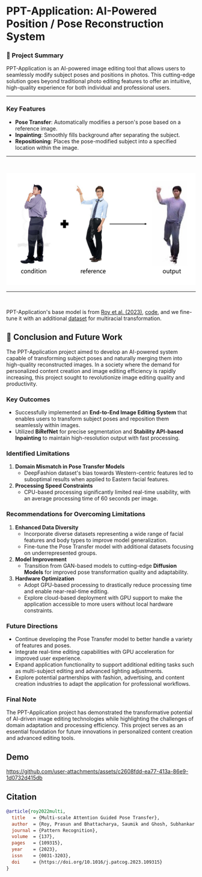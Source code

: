 # PPT-Application: AI-Powered Position / Pose Reconstruction System

### 🚀 Project Summary
PPT-Application is an AI-powered image editing tool that allows users to seamlessly modify subject poses and positions in photos. This cutting-edge solution goes beyond traditional photo editing features to offer an intuitive, high-quality experience for both individual and professional users.

-------

### Key Features
- **Pose Transfer**: Automatically modifies a person's pose based on a reference image.
- **Inpainting**: Smoothly fills background after separating the subject.
- **Repositioning**: Places the pose-modified subject into a specified location within the image.

------
<br>

![inference](images/inference.png)  


-----
<br>

PPT-Application's base model is from 
[Roy et al. (2023)](https://arxiv.org/abs/2202.06777), [code](https://github.com/prasunroy/pose-transfer?tab=readme-ov-file), and we fine-tune it with an additional [dataset](https://www.aihub.or.kr/aihubdata/data/view.do?currMenu=115&topMenu=100&aihubDataSe=data&dataSetSn=71704) for multiracial transformation.

## 🏁 Conclusion and Future Work

The PPT-Application project aimed to develop an AI-powered system capable of transforming subject poses and naturally merging them into high-quality reconstructed images. In a society where the demand for personalized content creation and image editing efficiency is rapidly increasing, this project sought to revolutionize image editing quality and productivity.

### Key Outcomes
- Successfully implemented an **End-to-End Image Editing System** that enables users to transform subject poses and reposition them seamlessly within images.
- Utilized **BiRefNet** for precise segmentation and **Stability API-based Inpainting** to maintain high-resolution output with fast processing.

### Identified Limitations
1. **Domain Mismatch in Pose Transfer Models**  
   - DeepFashion dataset's bias towards Western-centric features led to suboptimal results when applied to Eastern facial features.
2. **Processing Speed Constraints**  
   - CPU-based processing significantly limited real-time usability, with an average processing time of 60 seconds per image.

### Recommendations for Overcoming Limitations
1. **Enhanced Data Diversity**  
   - Incorporate diverse datasets representing a wide range of facial features and body types to improve model generalization.
   - Fine-tune the Pose Transfer model with additional datasets focusing on underrepresented groups.
2. **Model Improvement**  
   - Transition from GAN-based models to cutting-edge **Diffusion Models** for improved pose transformation quality and adaptability.
3. **Hardware Optimization**  
   - Adopt GPU-based processing to drastically reduce processing time and enable near-real-time editing.
   - Explore cloud-based deployment with GPU support to make the application accessible to more users without local hardware constraints.

### Future Directions
- Continue developing the Pose Transfer model to better handle a variety of features and poses.
- Integrate real-time editing capabilities with GPU acceleration for improved user experience.
- Expand application functionality to support additional editing tasks such as multi-subject editing and advanced lighting adjustments.
- Explore potential partnerships with fashion, advertising, and content creation industries to adapt the application for professional workflows.

### Final Note
The PPT-Application project has demonstrated the transformative potential of AI-driven image editing technologies while highlighting the challenges of domain adaptation and processing efficiency. This project serves as an essential foundation for future innovations in personalized content creation and advanced editing tools.



## Demo


https://github.com/user-attachments/assets/c2608fdd-ea77-413a-86e9-1d0732d415db


## Citation

```bibtex
@article{roy2022multi,
  title   = {Multi-scale Attention Guided Pose Transfer},
  author  = {Roy, Prasun and Bhattacharya, Saumik and Ghosh, Subhankar and Pal, Umapada},
  journal = {Pattern Recognition},
  volume  = {137},
  pages   = {109315},
  year    = {2023},
  issn    = {0031-3203},
  doi     = {https://doi.org/10.1016/j.patcog.2023.109315}
}
```
